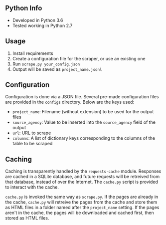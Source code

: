 Python Info
-----------
- Developed in Python 3.6
- Tested working in Python 2.7

Usage
-----
1. Install requirements
1. Create a configuration file for the scraper, or use an existing one
1. Run `scrape.py your_config.json`
1. Output will be saved as `project_name.jsonl`

Configuration
-------------
Configuration is done via a JSON file. Several pre-made configuration files are provided in the `configs` directory. Below are the keys used:

- `project_name`: Filename (without extension) to be used for the output files
- `source_agency`: Value to be inserted into the `source_agency` field of the output
- `url`: URL to scrape
- `columns`: A list of dictionary keys corresponding to the columns of the table to be scraped

Caching
-------
Caching is transparently handled by the `requests-cache` module. Responses are cached in a SQLite database, and future requests will be retreived from that database, instead of over the Internet. The `cache.py` script is provided to interact with the cache.

`cache.py` is invoked the same way as `scrape.py`. If the pages are already in the cache, `cache.py` will retreive the pages from the cache and store them as HTML files in a folder named after the `project_name` setting. If the pages aren't in the cache, the pages will be downloaded and cached first, then stored as HTML files.
